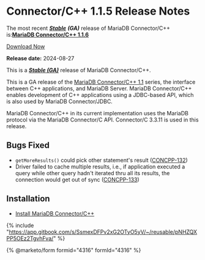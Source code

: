 # Connector/C++ 1.1.5 Release Notes

The most recent [_**Stable**_](../../../community-server/about/release-criteria.md) _**(GA)**_ release of MariaDB Connector/C++ is:[**MariaDB Connector/C++ 1.1.6**](1.1.6.md)

[Download Now](https://mariadb.com/downloads/connectors/connectors-data-access/cpp-connector)

**Release date:** 2024-08-27

This is a [_**Stable (GA)**_](../../../community-server/about/release-criteria.md) release of MariaDB Connector/C++.

This is a GA release of the [MariaDB Connector/C++ 1.1](https://github.com/mariadb-corporation/docs-release-notes/blob/test/en/about-mariadb-connector-cpp/README.md) series, the interface between C++ applications, and MariaDB Server. MariaDB Connector/C++ enables development of C++ applications using a JDBC-based API, which is also used by MariaDB Connector/JDBC.

MariaDB Connector/C++ in its current implementation uses the MariaDB protocol via the MariaDB Connector/C API. Connector/C 3.3.11 is used in this release.

## Bugs Fixed

* `getMoreResults()` could pick other statement's result ([CONCPP-132](https://jira.mariadb.org/browse/CONCPP-132))
* Driver failed to cache multiple results, i.e., if application executed a query while other query hadn't iterated thru all its results, the connection would get out of sync ([CONCPP-133](https://jira.mariadb.org/browse/CONCPP-133))

## Installation

* [Install MariaDB Connector/C++](https://app.gitbook.com/s/CjGYMsT2MVP4nd3IyW2L/mariadb-connector-cpp/install-mariadb-connector-cpp)

{% include "https://app.gitbook.com/s/SsmexDFPv2xG2OTyO5yV/~/reusable/pNHZQXPP5OEz2TgvhFva/" %}

{% @marketo/form formid="4316" formId="4316" %}
